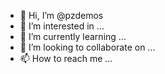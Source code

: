- 👋 Hi, I’m @pzdemos
- 👀 I’m interested in ...
- 🌱 I’m currently learning ...
- 💞️ I’m looking to collaborate on ...
- 📫 How to reach me ...

<!---
pzdemos/pzdemos is a ✨ special ✨ repository because its `README.md` (this file) appears on your GitHub profile.
You can click the Preview link to take a look at your changes.
--->
